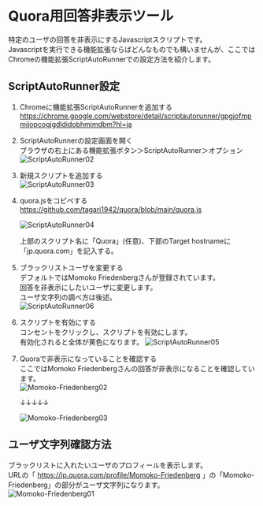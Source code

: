 # Quora用回答非表示ツール

特定のユーザの回答を非表示にするJavascriptスクリプトです。<br />
Javascriptを実行できる機能拡張ならばどんなものでも構いませんが、ここではChromeの機能拡張ScriptAutoRunnerでの設定方法を紹介します。<br />

## ScriptAutoRunner設定

1. Chromeに機能拡張ScriptAutoRunnerを追加する<br />
   https://chrome.google.com/webstore/detail/scriptautorunner/gpgjofmpmjjopcogjgdldidobhmjmdbm?hl=ja

2. ScriptAutoRunnerの設定画面を開く<br />
   ブラウザの右上にある機能拡張ボタン＞ScriptAutoRunner＞オプション
   ![ScriptAutoRunner02](https://user-images.githubusercontent.com/70423373/157871009-46e3abc4-0599-45cd-8ab9-bb5942bed85a.jpg)

3. 新規スクリプトを追加する<br />
   ![ScriptAutoRunner03](https://user-images.githubusercontent.com/70423373/157871394-187c64ba-6f86-4b1e-9272-e8a76f6ff09a.jpg)

4. quora.jsをコピペする<br />
   https://github.com/tagari1942/quora/blob/main/quora.js
   
   ![ScriptAutoRunner04](https://user-images.githubusercontent.com/70423373/157871877-f752d644-40e5-42fb-ba1f-8c61fa6e3fc0.jpg)
   
   上部のスクリプト名に「Quora」(任意)、下部のTarget hostnameに「jp.quora.com」を記入する。

5. ブラックリストユーザを変更する<br />
   デフォルトではMomoko Friedenbergさんが登録されています。<br />
   回答を非表示にしたいユーザに変更します。<br />
   ユーザ文字列の調べ方は後述。<br />
   ![ScriptAutoRunner06](https://user-images.githubusercontent.com/70423373/157872932-2d981e93-e053-4c2b-9bf3-e81997bc04c6.jpg)

6. スクリプトを有効にする<br />
   コンセントをクリックし、スクリプトを有効にします。<br />
   有効化されると全体が黄色になります。
   ![ScriptAutoRunner05](https://user-images.githubusercontent.com/70423373/157873319-8f3f9370-3a73-486c-9f30-daf42d556984.jpg)

7. Quoraで非表示になっていることを確認する<br />
   ここではMomoko Friedenbergさんの回答が非表示になることを確認しています。<br />
   ![Momoko-Friedenberg02](https://user-images.githubusercontent.com/70423373/157873652-a60e8d8f-a752-4667-bf5a-99246f1177a2.jpg)
   
   ↓↓↓↓↓<br />
   
   ![Momoko-Friedenberg03](https://user-images.githubusercontent.com/70423373/157873854-3acb15c8-5b2b-4482-86be-d3578325e84f.jpg)

## ユーザ文字列確認方法

ブラックリストに入れたいユーザのプロフィールを表示します。<br />
URLの「 https://jp.quora.com/profile/Momoko-Friedenberg 」の「Momoko-Friedenberg」の部分がユーザ文字列になります。<br />
![Momoko-Friedenberg01](https://user-images.githubusercontent.com/70423373/157874075-662d4eaf-2fcd-4388-a2ad-8d3f9063b10c.jpg)


